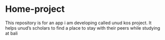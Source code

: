 # Home-project
This repository is for an app i am developing called unud kos project. It helps unud’s scholars to find a place to stay with their peers while studying at bali
